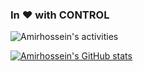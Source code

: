 ### In ❤️ with CONTROL

<!--
**amirhosseinh77/amirhosseinh77** is a ✨ _special_ ✨ repository because its `README.md` (this file) appears on your GitHub profile.

Here are some ideas to get you started:

- 🔭 I’m currently working on ...
- 🌱 I’m currently learning ...
- 👯 I’m looking to collaborate on ...
- 🤔 I’m looking for help with ...
- 💬 Ask me about ...
- 📫 How to reach me: ...
- 😄 Pronouns: ...
- ⚡ Fun fact: ...
-->


![Amirhossein's activities](https://github-profile-summary-cards.vercel.app/api/cards/profile-details?username=arbit3rr&theme=github_dark#gh-dark-mode-only)

[![Amirhossein's GitHub stats](https://github-readme-stats.vercel.app/api?username=arbit3rr&show_icons=true&theme=dark#gh-dark-mode-only)](https://github.com/anuraghazra/github-readme-stats)
